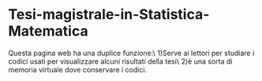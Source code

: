 # Tesi-magistrale-in-Statistica-Matematica
Questa pagina web ha una duplice funzione:\\
1)Serve ai lettori per studiare i codici usati per visualizzare alcuni risultati della tesi\\
2)è una sorta di memoria virtuale dove conservare i codici.

